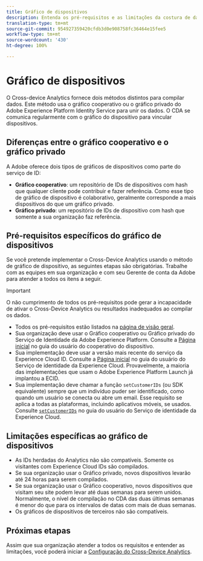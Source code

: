 ```yaml
---
title: Gráfico de dispositivos
description: Entenda os pré-requisitos e as limitações da costura de dados usando o gráfico de dispositivos.
translation-type: tm+mt
source-git-commit: 954927359420cfdb3d0e908758fc36464e15fee5
workflow-type: tm+mt
source-wordcount: '430'
ht-degree: 100%

---
```



# Gráfico de dispositivos

O Cross-device Analytics fornece dois métodos distintos para compilar dados. Este método usa o gráfico cooperativo ou o gráfico privado do Adobe Experience Platform Identity Service para unir os dados. O CDA se comunica regularmente com o gráfico do dispositivo para vincular dispositivos.

## Diferenças entre o gráfico cooperativo e o gráfico privado

A Adobe oferece dois tipos de gráficos de dispositivos como parte do serviço de ID:

* **Gráfico cooperativo**: um repositório de IDs de dispositivos com hash que qualquer cliente pode contribuir e fazer referência. Como esse tipo de gráfico de dispositivo é colaborativo, geralmente corresponde a mais dispositivos do que um gráfico privado.
* **Gráfico privado**: um repositório de IDs de dispositivo com hash que somente a sua organização faz referência.

## Pré-requisitos específicos do gráfico de dispositivos

Se você pretende implementar o Cross-Device Analytics usando o método de gráfico de dispositivo, as seguintes etapas são obrigatórias. Trabalhe com as equipes em sua organização e com seu Gerente de conta da Adobe para atender a todos os itens a seguir.

>[!IMPORTANT]
>
>O não cumprimento de todos os pré-requisitos pode gerar a incapacidade de ativar o Cross-Device Analytics ou resultados inadequados ao compilar os dados.

* Todos os pré-requisitos estão listados na [página de visão geral](overview.md).
* Sua organização deve usar o Gráfico cooperativo ou Gráfico privado do Serviço de Identidade da Adobe Experience Platform. Consulte a [Página inicial](https://docs.adobe.com/content/help/pt-BR/device-co-op/using/home.html) no guia do usuário do cooperativo do dispositivo.
* Sua implementação deve usar a versão mais recente do serviço da Experience Cloud ID. Consulte a [Página inicial](https://docs.adobe.com/content/help/pt-BR/id-service/using/home.html) no guia do usuário do Serviço de identidade da Experience Cloud. Provavelmente, a maioria das implementações que usam o Adobe Experience Platform Launch já implantou a ECID.
* Sua implementação deve chamar a função `setCustomerIDs` (ou SDK equivalente) sempre que um indivíduo puder ser identificado, como quando um usuário se conecta ou abre um email. Esse requisito se aplica a todas as plataformas, incluindo aplicativos móveis, se usados. Consulte [`setCustomerIDs`](https://docs.adobe.com/content/help/pt-BR/id-service/using/id-service-api/methods/setcustomerids.html) no guia do usuário do Serviço de identidade da Experience Cloud.

## Limitações específicas ao gráfico de dispositivos

* As IDs herdadas do Analytics não são compatíveis. Somente os visitantes com Experience Cloud IDs são compilados.
* Se sua organização usar o Gráfico privado, novos dispositivos levarão até 24 horas para serem compilados.
* Se sua organização usar o Gráfico cooperativo, novos dispositivos que visitam seu site podem levar até duas semanas para serem unidos. Normalmente, o nível de compilação no CDA das duas últimas semanas é menor do que para os intervalos de datas com mais de duas semanas.
* Os gráficos de dispositivos de terceiros não são compatíveis.

## Próximas etapas

Assim que sua organização atender a todos os requisitos e entender as limitações, você poderá iniciar a [Configuração do Cross-Device Analytics](setup.md).

